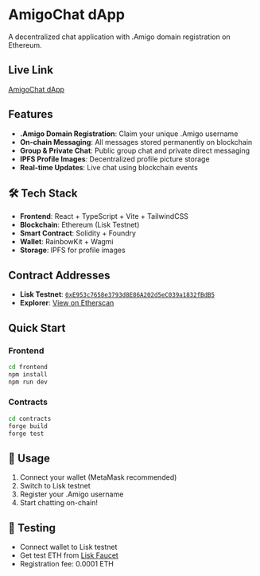 # AmigoChat dApp

A decentralized chat application with .Amigo domain registration on Ethereum.

## Live Link
[AmigoChat dApp](https://amigos-chat-v2.vercel.app/)

## Features
- **.Amigo Domain Registration**: Claim your unique .Amigo username
- **On-chain Messaging**: All messages stored permanently on blockchain
- **Group & Private Chat**: Public group chat and private direct messaging
- **IPFS Profile Images**: Decentralized profile picture storage
- **Real-time Updates**: Live chat using blockchain events

## 🛠 Tech Stack
- **Frontend**: React + TypeScript + Vite + TailwindCSS
- **Blockchain**: Ethereum (Lisk Testnet)
- **Smart Contract**: Solidity + Foundry
- **Wallet**: RainbowKit + Wagmi
- **Storage**: IPFS for profile images

## Contract Addresses
- **Lisk Testnet**: [`0xE953c7658e3793d8E86A202d5eC039a1832fBdB5`](https://Lisk.etherscan.io/address/0xE953c7658e3793d8E86A202d5eC039a1832fBdB5)
- **Explorer**: [View on Etherscan](https://sepolia-blockscout.lisk.com/address/0xE953c7658e3793d8E86A202d5eC039a1832fBdB5)

## Quick Start

### Frontend
```bash
cd frontend
npm install
npm run dev
```

### Contracts
```bash
cd contracts
forge build
forge test
```

## 📝 Usage
1. Connect your wallet (MetaMask recommended)
2. Switch to Lisk testnet
3. Register your .Amigo username
4. Start chatting on-chain!

## 🧪 Testing
- Connect wallet to Lisk testnet
- Get test ETH from [Lisk Faucet](https://sepolia-faucet.lisk.com/)
- Registration fee: 0.0001 ETH
